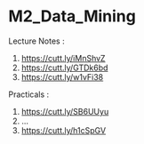 # M2_Data_Mining

Lecture Notes :
1. https://cutt.ly/iMnShvZ
2. https://cutt.ly/GTDk6bd
3. https://cutt.ly/w1vFi38

Practicals :
1. https://cutt.ly/SB6UUyu
2. ...
3. https://cutt.ly/h1cSpGV
